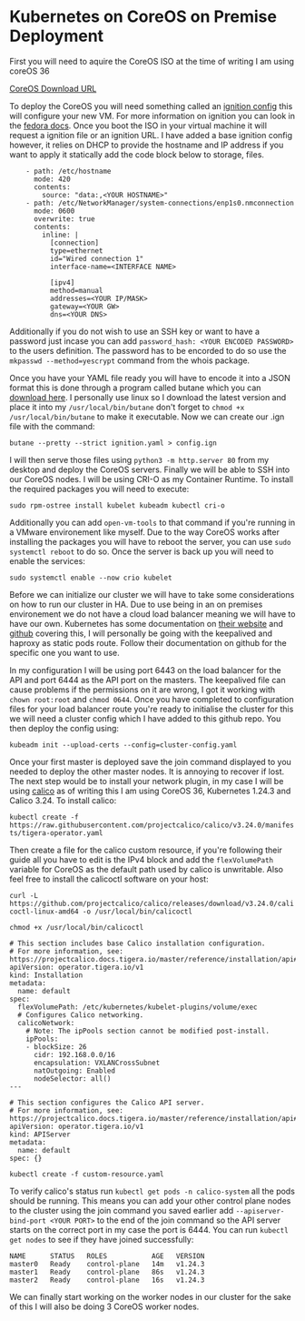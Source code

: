 # Kubernetes on CoreOS on Premise Deployment

First you will need to aquire the CoreOS ISO at the time of writing I am using coreOS 36

[CoreOS Download URL](https://getfedora.org/en/coreos/download?tab=metal_virtualized&stream=stable&arch=x86_64)

To deploy the CoreOS you will need something called an [ignition config](https://github.com/nyanmark/coreos-k8s/blob/main/ignition.yaml) this will configure your new VM. For more information on ignition you can look in the [fedora docs](https://docs.fedoraproject.org/en-US/fedora-coreos/producing-ign/). Once you boot the ISO in your virtual machine it will request a ignition file or an ignition URL. I have added a base ignition config however, it relies on DHCP to provide the hostname and IP address if you want to apply it statically add the code block below to storage, files.

```
    - path: /etc/hostname
      mode: 420
      contents:
        source: "data:,<YOUR HOSTNAME>"
    - path: /etc/NetworkManager/system-connections/enp1s0.nmconnection
      mode: 0600
      overwrite: true
      contents:
        inline: |
          [connection]
          type=ethernet
          id="Wired connection 1"
          interface-name=<INTERFACE NAME>

          [ipv4]
          method=manual
          addresses=<YOUR IP/MASK>
          gateway=<YOUR GW>
          dns=<YOUR DNS>
```

Additionally if you do not wish to use an SSH key or want to have a password just incase you can add `password_hash: <YOUR ENCODED PASSWORD>` to the users definition. The password has to be encorded to do so use the `mkpasswd --method=yescrypt` command from the whois package.

Once you have your YAML file ready you will have to encode it into a JSON format this is done through a program called butane which you can [download here](https://github.com/coreos/butane/releases). I personally use linux so I download the latest version and place it into my `/usr/local/bin/butane` don't forget to `chmod +x /usr/local/bin/butane` to make it executable. Now we can create our .ign file with the command:

```butane --pretty --strict ignition.yaml > config.ign```

I will then serve those files using `python3 -m http.server 80` from my desktop and deploy the CoreOS servers. Finally we will be able to SSH into our CoreOS nodes. I will be using CRI-O as my Container Runtime. To install the required packages you will need to execute:

```sudo rpm-ostree install kubelet kubeadm kubectl cri-o``` 

Additionally you can add `open-vm-tools` to that command if you're running in a VMware environement like myself. Due to the way CoreOS works after installing the packages you will have to reboot the server, you can use `sudo systemctl reboot` to do so. Once the server is back up you will need to enable the services:

```sudo systemctl enable --now crio kubelet```

Before we can initialize our cluster we will have to take some considerations on how to run our cluster in HA. Due to use being in an on premises environement we do not have a cloud load balancer meaning we will have to have our own. Kubernetes has some documentation on [their website](https://kubernetes.io/docs/setup/production-environment/tools/kubeadm/high-availability/) and [github](https://github.com/kubernetes/kubeadm/blob/main/docs/ha-considerations.md#options-for-software-load-balancing) covering this, I will personally be going with the keepalived and haproxy as static pods route. Follow their documentation on github for the specific one you want to use.

In my configuration I will be using port 6443 on the load balancer for the API and port 6444 as the API port on the masters. The keepalived file can cause problems if the permissions on it are wrong, I got it working with `chown root:root` and `chmod 0644`. Once you have completed to configuration files for your load balancer route you're ready to initialise the cluster for this we will need a cluster config which I have added to this github repo. You then deploy the config using:

```kubeadm init --upload-certs --config=cluster-config.yaml```

Once your first master is deployed save the join command displayed to you needed to deploy the other master nodes. It is annoying to recover if lost. The next step would be to install your network plugin, in my case I will be using [calico](https://www.tigera.io/project-calico/) as of writing this I am using CoreOS 36, Kubernetes 1.24.3 and Calico 3.24. To install calico:

```kubectl create -f https://raw.githubusercontent.com/projectcalico/calico/v3.24.0/manifests/tigera-operator.yaml```

Then create a file for the calico custom resource, if you're following their guide all you have to edit is the IPv4 block and add the `flexVolumePath` variable for CoreOS as the default path used by calico is unwritable. Also feel free to install the calicoctl software on your host:

```curl -L https://github.com/projectcalico/calico/releases/download/v3.24.0/calicoctl-linux-amd64 -o /usr/local/bin/calicoctl```

```chmod +x /usr/local/bin/calicoctl```

```
# This section includes base Calico installation configuration.
# For more information, see: https://projectcalico.docs.tigera.io/master/reference/installation/api#operator.tigera.io/v1.Installation
apiVersion: operator.tigera.io/v1
kind: Installation
metadata:
  name: default
spec:
  flexVolumePath: /etc/kubernetes/kubelet-plugins/volume/exec
  # Configures Calico networking.
  calicoNetwork:
    # Note: The ipPools section cannot be modified post-install.
    ipPools:
    - blockSize: 26
      cidr: 192.168.0.0/16
      encapsulation: VXLANCrossSubnet
      natOutgoing: Enabled
      nodeSelector: all()
---

# This section configures the Calico API server.
# For more information, see: https://projectcalico.docs.tigera.io/master/reference/installation/api#operator.tigera.io/v1.APIServer
apiVersion: operator.tigera.io/v1
kind: APIServer 
metadata: 
  name: default 
spec: {}
```

```kubectl create -f custom-resource.yaml```

To verify calico's status run `kubectl get pods -n calico-system` all the pods should be running. This means you can add your other control plane nodes to the cluster using the join command you saved earlier add `--apiserver-bind-port <YOUR PORT>` to the end of the join command so the API server starts on the correct port in my case the port is 6444. You can run `kubectl get nodes` to see if they have joined successfully:

```
NAME      STATUS   ROLES           AGE   VERSION
master0   Ready    control-plane   14m   v1.24.3
master1   Ready    control-plane   86s   v1.24.3
master2   Ready    control-plane   16s   v1.24.3
```

We can finally start working on the worker nodes in our cluster for the sake of this I will also be doing 3 CoreOS worker nodes.
